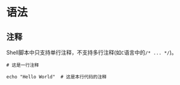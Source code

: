 # 语法

## 注释

Shell脚本中只支持单行注释，不支持多行注释(如`C`语言中的`/* ... */`)。

```shell
# 这是一行注释
```

```shell
echo "Hello World"  # 这是本行代码的注释
```
